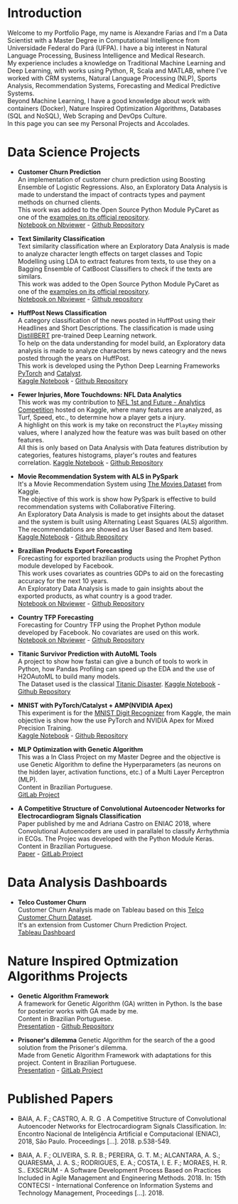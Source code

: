# Introduction

Welcome to my Portfolio Page, my name is Alexandre Farias and I'm a Data Scientist with a Master Degree in Computational Intelligence from Universidade Federal do Pará (UFPA). I have a big interest in Natural Language Processing, Business Intelligence and Medical Research. <br>
My experience includes a knowledge on Traditional Machine Learning and Deep Learning, with works using Python, R, Scala and MATLAB, where I've worked with CRM systems, Natural Language Processing (NLP), Sports Analysis, Recommendation Systems, Forecasting and Medical Predictive Systems.<br>
Beyond Machine Learning, I have a good knowledge about work with containers (Docker), Nature Inspired Optimization Algorithms, Databases (SQL and NoSQL), Web Scraping and DevOps Culture.<br>
In this page you can see my Personal Projects and Accolades.<br>

# Data Science Projects
* **Customer Churn Prediction**<br>
An implementation of customer churn prediction using Boosting Ensemble of Logistic Regressions. Also, an Exploratory Data Analysis is made to understand the impact of contracts types and payment methods on churned clients.<br>
This work was added to the Open Source Python Module PyCaret as one of the [examples on its official repository](https://github.com/pycaret/pycaret/blob/master/examples/PyCaret%202%20Customer%20Churn%20Prediction.ipynb).<br>
[Notebook on Nbviewer](https://nbviewer.jupyter.org/github/pycaret/pycaret/blob/master/examples/PyCaret%202%20Customer%20Churn%20Prediction.ipynb) - [Github Repository](https://github.com/alfarias/customer-churn-prediction)

* **Text Similarity Classification**<br>
Text similarity classification where an Exploratory Data Analysis is made to analyze character length effects on target classes and Topic Modelling using LDA to extract features from texts, to use they on a Bagging Ensemble of CatBoost Classifiers to check if the texts are similars. <br>
This work was added to the Open Source Python Module PyCaret as one of the [examples on its official repository](https://github.com/pycaret/pycaret/blob/master/examples/PyCaret%202%20Text%20Similarity%20Classification.ipynb).<br>
[Notebook on Nbviewer](https://nbviewer.jupyter.org/github/alfarias/text-similarity-classification/blob/master/notebooks/main.ipynb) - [Github repository](https://github.com/alfarias/text-similarity-classification)

* **HuffPost News Classification**<br>
A category classification of the news posted in HuffPost using their Headlines and Short Descriptions. The classification is made using [DistillBERT](https://arxiv.org/abs/1910.01108) pre-trained Deep Learning network.<br>
To help on the data understanding for model build, an Exploratory data analysis is made to analyze characters by news cateogry and the news posted through the years on HuffPost. <br>
This work is developed using the Python Deep Learning Frameworks [PyTorch](https://pytorch.org/) and [Catalyst](https://github.com/catalyst-team/catalyst).<br>
[Kaggle Notebook](https://www.kaggle.com/alfarias/huffpost-news-classification-with-distilbert) - [Github Repository](https://github.com/alfarias/news-classification-distilbert)


* **Fewer Injuries, More Touchdowns: NFL Data Analytics**<br>
This work was my contribution to [NFL 1st and Future - Analytics Competition]() hosted on Kaggle, where many features are analyzed, as Turf, Speed, etc., to determine how a player gets a injury.<br>
A highlight on this work is my take on reconstruct the `PlayKey` missing values, where I analyzed how the feature was was built based on other features. <br>
All this is only based on Data Analysis with Data features distribution by categories, features histograms, player's routes and features correlation.
[Kaggle Notebook](https://www.kaggle.com/alfarias/fewer-injuries-more-touchdowns-data-analytics) - [Github Repository](https://github.com/alfarias/nfl-injuries-analytics)

* **Movie Recommendation System with ALS in PySpark**<br>
It's a Movie Recommendation System using [The Movies Dataset](https://www.kaggle.com/rounakbanik/the-movies-dataset) from Kaggle.<br> The objective of this work is show how PySpark is effective to build recommendation systems with Collaborative Filtering. <br>
An Exploratory Data Analysis is made to get insights about the dataset and the system is built using Alternating Least Squares (ALS) algorithm.<br>
The recommendations are showed as User Based and Item based.<br>
[Kaggle Notebook](https://www.kaggle.com/alfarias/movie-recommendation-system-with-als-in-pyspark) - [Github Repository](https://github.com/alfarias/pyspark-movie-recommendation-system)

* **Brazilian Products Export Forecasting**<br>
Forecasting for exported brazilian products using the Prophet Python module developed by Facebook.<br>
This work uses covariates as countries GDPs to aid on the forecasting accuracy for the next 10 years.<br>
An Exploratory Data Analysis is made to gain insights about the exported products, as what country is a good trader.<br>
[Notebook on Nbviewer](https://nbviewer.jupyter.org/github/alfarias/forecasting-challenge-4i/blob/master/notebooks/case2.ipynb) - [Github Repository](https://github.com/alfarias/forecasting-challenge-4i)

* **Country TFP Forecasting**<br>
Forecasting for Country TFP using the Prophet Python module developed by Facebook. No covariates are used on this work. <br>
[Notebook on Nbviewer](https://nbviewer.jupyter.org/github/alfarias/forecasting-challenge-4i/blob/master/notebooks/case1.ipynb) - [Github Repository](https://github.com/alfarias/forecasting-challenge-4i)

* **Titanic Survivor Prediction with AutoML Tools**<br>
A project to show how fastai can give a bunch of tools to work in Python, how Pandas Profiling can speed up the EDA and the use of H2OAutoML to build many models.<br>
The Dataset used is the classical [Titanic Disaster](https://www.kaggle.com/c/titanic).
[Kaggle Notebook](https://www.kaggle.com/alfarias/fastanic-fastai-pandas-profiling-h2o-automl) - [Github Repository](https://github.com/alfarias/titanic_survivor_h2oautoml)

* **MNIST with PyTorch/Catalyst + AMP(NVIDIA Apex)**<br>
This experiment is for the [MNIST Digit Recognizer](https://www.kaggle.com/c/digit-recognizer) from Kaggle, the main objective is show how the use PyTorch and NVIDIA Apex for Mixed Precision Training.<br>
[Kaggle Notebook](https://www.kaggle.com/alfarias/mnist-with-pytorch-catalyst-amp-nvidia-apex) - [Github Repository](https://github.com/alfarias/digit-recognizer-catalyst-nvidia-apex)

* **MLP Optimization with Genetic Algorithm**<br>
This was a In Class Project on my Master Degree and the objective is use Genetic Algorithm to define the Hyperparameters (as neurons on the hidden layer, activation functions, etc.) of a Multi Layer Perceptron (MLP).<br>
Content in Brazilian Portuguese.<br>
[GitLab Project](https://gitlab.com/alfarias/ann-arrhythmia)

* **A Competitive Structure of Convolutional Autoencoder Networks for Electrocardiogram Signals Classification**<br>
Paper published by me and Adriana Castro on ENIAC 2018, where Convolutional Autoencoders are used in parallalel to classify Arrhythmia in ECGs. The Projec was developed with the Python Module Keras.
Content in Brazilian Portuguese.<br>
[Paper](https://sol.sbc.org.br/index.php/eniac/article/view/4446) - [GitLab Project](https://gitlab.com/alfarias/cae)

# Data Analysis Dashboards
* **Telco Customer Churn**<br>
Customer Churn Analysis made on Tableau based on this [Telco Customer Churn Dataset](https://www.kaggle.com/blastchar/telco-customer-churn).<br>
It's an extension from Customer Churn Prediction Project.<br>
[Tableau Dashboard](https://public.tableau.com/profile/alexandre.farias#!/vizhome/Telco-Customers/ChurnDashboard)

# Nature Inspired Optmization Algorithms Projects
* **Genetic Algorithm Framework** <br>
A framework for Genetic Algorithm (GA) written in Python. Is the base for posterior works with GA made by me.<br>
Content in Brazilian Portuguese.<br>
[Presentation](https://raw.githubusercontent.com/alfarias/framework-ga/master/Apresenta%C3%A7%C3%A3o%20-%20Arcabou%C3%A7o%20do%20AG.pdf) - [Github Repository](https://github.com/alfarias/framework-ga)

* **Prisoner's dilemma**
Genetic Algorithm for the search of the a good solution from the Prisoner's dilemma.<br> Made from Genetic Algorithm Framework with adaptations for this project.
Content in Brazilian Portuguese.<br>
[Presentation](https://gitlab.com/alfarias/ga_dilemadosprisioneiros/-/blob/master/apresentacao_-_dilema_dos_prisioneiros.pdf) - [GitLab Project](https://gitlab.com/alfarias/ga_dilemadosprisioneiros)

# Published Papers

* BAIA, A. F.; CASTRO, A. R. G . A Competitive Structure of Convolutional Autoencoder Networks for Electrocardiogram Signals Classification. In: Encontro Nacional de Inteligência Artificial e Computacional (ENIAC), 2018, São Paulo. Proceedings [...]. 2018. p.538-549.

* BAIA, A. F.; OLIVEIRA, S. R. B.; PEREIRA, G. T. M.; ALCANTARA, A. S.; QUARESMA, J. A. S.; RODRIGUES, E. A.; COSTA, I. E. F.; MORAES, H. R. S.. EXSCRUM - A Software Development Process Based on Practices Included in Agile Management and Engineering Methods. 2018. In: 15th CONTECSI - International Conference on Information Systems and Technology Management,
Proceedings [...]. 2018.
